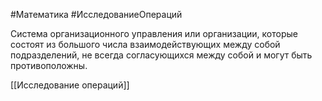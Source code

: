 #Математика #ИсследованиеОпераций 

Система организационного управления или организации, которые состоят из большого числа взаимодействующих между собой подразделений, не всегда согласующихся между собой и могут быть противоположны.

[[Исследование операций]]